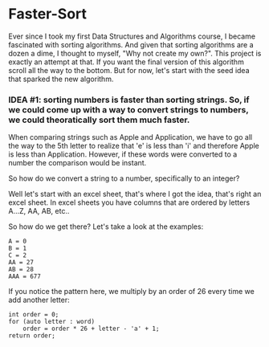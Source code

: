 # Faster-Sort

Ever since I took my first Data Structures and Algorithms course, I became fascinated with sorting algorithms. And given that sorting algorithms are a dozen a dime, I thought to myself, "Why not create my own?". This project is exactly an attempt at that. If you want the final version of this algorithm scroll all the way to the bottom. But for now, let's start with the seed idea that sparked the new algorithm.

### IDEA #1: sorting numbers is faster than sorting strings. So, if we could come up with a way to convert strings to numbers, we could theoratically sort them much faster.

When comparing strings such as Apple and Application, we have to go all the way to the 5th letter to realize that 'e' is less than 'i' and therefore Apple is less than Application. However, if these words were converted to a number the comparison would be instant.

So how do we convert a string to a number, specifically to an integer?

Well let's start with an excel sheet, that's where I got the idea, that's right an excel sheet. In excel sheets you have columns that are ordered by letters A...Z, AA, AB, etc..

So how do we get there? Let's take a look at the examples:

```
A = 0
B = 1
C = 2
AA = 27
AB = 28
AAA = 677
```

If you notice the pattern here, we multiply by an order of 26 every time we add another letter:

```
int order = 0;
for (auto letter : word)
    order = order * 26 + letter - 'a' + 1;
return order;
```



